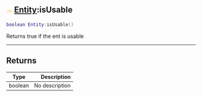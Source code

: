 ## ![shared](../../.gitbook/assets/shared.png) [Entity](https://iaswiki.rawr.dev/readme/entity):isUsable

```lua
boolean Entity:isUsable()
```

Returns true if the ent is usable

------
## Returns

| Type   | Description |
| ------ | ----------: |
| boolean | No description |

